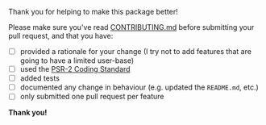 Thank you for helping to make this package better!

Please make sure you've read [CONTRIBUTING.md](https://github.com/cviebrock/eloquent-sluggable/blob/master/CONTRIBUTING.md) 
before submitting your pull request, and that you have:

- [ ] provided a rationale for your change (I try not to add features that are going to have a limited user-base)
- [ ] used the [PSR-2 Coding Standard](https://github.com/php-fig/fig-standards/blob/master/accepted/PSR-2-coding-style-guide.md)
- [ ] added tests
- [ ] documented any change in behaviour (e.g. updated the `README.md`, etc.)
- [ ] only submitted one pull request per feature

**Thank you!**
